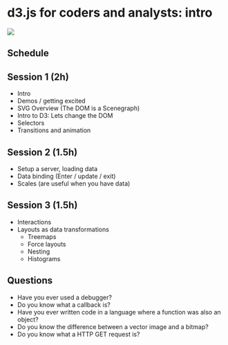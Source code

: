 # d3.js for coders and analysts: intro

![](schedule.png)

## Schedule

## Session 1 (2h)
+ Intro
+ Demos / getting excited
+ SVG Overview (The DOM is a Scenegraph)
+ Intro to D3: Lets change the DOM
+ Selectors
+ Transitions and animation

## Session 2 (1.5h)
+ Setup a server, loading data
+ Data binding (Enter / update / exit)
+ Scales (are useful when you have data)

## Session 3 (1.5h)
+ Interactions
+ Layouts as data transformations
  + Treemaps
  + Force layouts
  + Nesting
  + Histograms

## Questions
 + Have you ever used a debugger?
 + Do you know what a callback is?
 + Have you ever written code in a language where a function was also an object?
 + Do you know the difference between a vector image and a bitmap?
 + Do you know what a HTTP GET request is?


